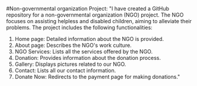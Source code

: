 #Non-governmental organization Project:
"I have created a GitHub repository for a non-governmental organization (NGO) project. The NGO focuses on assisting helpless and disabled children, aiming to alleviate their problems. The project includes the following functionalities:
1.	Home page: Detailed information about the NGO is provided.
2.	About page: Describes the NGO's work culture.
3.	NGO Services: Lists all the services offered by the NGO.
4.	Donation: Provides information about the donation process.
5.	Gallery: Displays pictures related to our NGO.
6.	Contact: Lists all our contact information.
7.	Donate Now: Redirects to the payment page for making donations."

